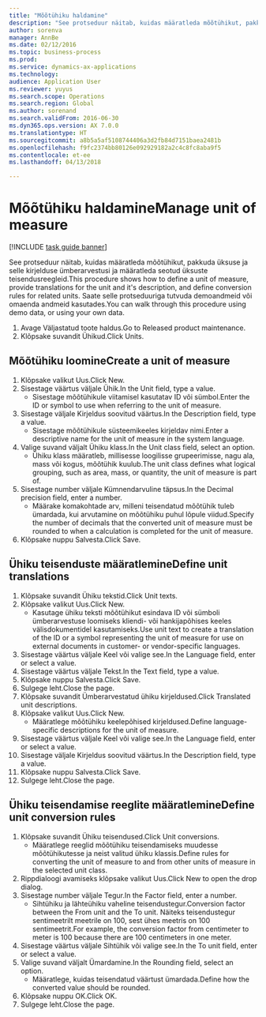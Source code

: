 ```yaml
--- 
title: "Mõõtühiku haldamine"
description: "See protseduur näitab, kuidas määratleda mõõtühikut, pakkuda üksuse ja selle kirjelduse ümberarvestusi ja määratleda seotud üksuste teisendusreegleid."
author: sorenva
manager: AnnBe
ms.date: 02/12/2016
ms.topic: business-process
ms.prod: 
ms.service: dynamics-ax-applications
ms.technology: 
audience: Application User
ms.reviewer: yuyus
ms.search.scope: Operations
ms.search.region: Global
ms.author: sorenand
ms.search.validFrom: 2016-06-30
ms.dyn365.ops.version: AX 7.0.0
ms.translationtype: HT
ms.sourcegitcommit: a8b5a5af5108744406a3d2fb84d7151baea2481b
ms.openlocfilehash: f9fc2374bb80126e092929182a2c4c8fc8aba9f5
ms.contentlocale: et-ee
ms.lasthandoff: 04/13/2018

---
```

# <a name="manage-unit-of-measure"></a><span data-ttu-id="11894-103">Mõõtühiku haldamine</span><span class="sxs-lookup"><span data-stu-id="11894-103">Manage unit of measure</span></span>

[!INCLUDE [task guide banner](../../includes/task-guide-banner.md)]

<span data-ttu-id="11894-104">See protseduur näitab, kuidas määratleda mõõtühikut, pakkuda üksuse ja selle kirjelduse ümberarvestusi ja määratleda seotud üksuste teisendusreegleid.</span><span class="sxs-lookup"><span data-stu-id="11894-104">This procedure shows how to define a unit of measure, provide translations for the unit and it's description, and define conversion rules for related units.</span></span> <span data-ttu-id="11894-105">Saate selle protseduuriga tutvuda demoandmeid või omaenda andmeid kasutades.</span><span class="sxs-lookup"><span data-stu-id="11894-105">You can walk through this procedure using demo data, or using your own data.</span></span>

1. <span data-ttu-id="11894-106">Avage Väljastatud toote haldus.</span><span class="sxs-lookup"><span data-stu-id="11894-106">Go to Released product maintenance.</span></span>
2. <span data-ttu-id="11894-107">Klõpsake suvandit Ühikud.</span><span class="sxs-lookup"><span data-stu-id="11894-107">Click Units.</span></span>

## <a name="create-a-unit-of-measure"></a><span data-ttu-id="11894-108">Mõõtühiku loomine</span><span class="sxs-lookup"><span data-stu-id="11894-108">Create a unit of measure</span></span>
1. <span data-ttu-id="11894-109">Klõpsake valikut Uus.</span><span class="sxs-lookup"><span data-stu-id="11894-109">Click New.</span></span>
2. <span data-ttu-id="11894-110">Sisestage väärtus väljale Ühik.</span><span class="sxs-lookup"><span data-stu-id="11894-110">In the Unit field, type a value.</span></span>
    * <span data-ttu-id="11894-111">Sisestage mõõtühikule viitamisel kasutatav ID või sümbol.</span><span class="sxs-lookup"><span data-stu-id="11894-111">Enter the ID or symbol to use when referring to the unit of measure.</span></span>  
3. <span data-ttu-id="11894-112">Sisestage väljale Kirjeldus soovitud väärtus.</span><span class="sxs-lookup"><span data-stu-id="11894-112">In the Description field, type a value.</span></span>
    * <span data-ttu-id="11894-113">Sisestage mõõtühikule süsteemikeeles kirjeldav nimi.</span><span class="sxs-lookup"><span data-stu-id="11894-113">Enter a descriptive name for the unit of measure in the system language.</span></span>  
4. <span data-ttu-id="11894-114">Valige suvand väljalt Ühiku klass.</span><span class="sxs-lookup"><span data-stu-id="11894-114">In the Unit class field, select an option.</span></span>
    * <span data-ttu-id="11894-115">Ühiku klass määratleb, millisesse loogilisse grupeerimisse, nagu ala, mass või kogus, mõõtühik kuulub.</span><span class="sxs-lookup"><span data-stu-id="11894-115">The unit class defines what logical grouping, such as area, mass, or quantity, the unit of measure is part of.</span></span>  
5. <span data-ttu-id="11894-116">Sisestage number väljale Kümnendarvuline täpsus.</span><span class="sxs-lookup"><span data-stu-id="11894-116">In the Decimal precision field, enter a number.</span></span>
    * <span data-ttu-id="11894-117">Määrake komakohtade arv, milleni teisendatud mõõtühik tuleb ümardada, kui arvutamine on mõõtühiku puhul lõpule viidud.</span><span class="sxs-lookup"><span data-stu-id="11894-117">Specify the number of decimals that the converted unit of measure must be rounded to when a calculation is completed for the unit of measure.</span></span>  
6. <span data-ttu-id="11894-118">Klõpsake nuppu Salvesta.</span><span class="sxs-lookup"><span data-stu-id="11894-118">Click Save.</span></span>

## <a name="define-unit-translations"></a><span data-ttu-id="11894-119">Ühiku teisenduste määratlemine</span><span class="sxs-lookup"><span data-stu-id="11894-119">Define unit translations</span></span>
1. <span data-ttu-id="11894-120">Klõpsake suvandit Ühiku tekstid.</span><span class="sxs-lookup"><span data-stu-id="11894-120">Click Unit texts.</span></span>
2. <span data-ttu-id="11894-121">Klõpsake valikut Uus.</span><span class="sxs-lookup"><span data-stu-id="11894-121">Click New.</span></span>
    * <span data-ttu-id="11894-122">Kasutage ühiku teksti mõõtühikut esindava ID või sümboli ümberarvestuse loomiseks kliendi- või hankijapõhises keeles välisdokumentidel kasutamiseks.</span><span class="sxs-lookup"><span data-stu-id="11894-122">Use unit text to create a translation of the ID or a symbol representing the unit of measure for use on external documents in customer- or vendor-specific languages.</span></span>  
3. <span data-ttu-id="11894-123">Sisestage väärtus väljale Keel või valige see.</span><span class="sxs-lookup"><span data-stu-id="11894-123">In the Language field, enter or select a value.</span></span>
4. <span data-ttu-id="11894-124">Sisestage väärtus väljale Tekst.</span><span class="sxs-lookup"><span data-stu-id="11894-124">In the Text field, type a value.</span></span>
5. <span data-ttu-id="11894-125">Klõpsake nuppu Salvesta.</span><span class="sxs-lookup"><span data-stu-id="11894-125">Click Save.</span></span>
6. <span data-ttu-id="11894-126">Sulgege leht.</span><span class="sxs-lookup"><span data-stu-id="11894-126">Close the page.</span></span>
7. <span data-ttu-id="11894-127">Klõpsake suvandit Ümberarvestatud ühiku kirjeldused.</span><span class="sxs-lookup"><span data-stu-id="11894-127">Click Translated unit descriptions.</span></span>
8. <span data-ttu-id="11894-128">Klõpsake valikut Uus.</span><span class="sxs-lookup"><span data-stu-id="11894-128">Click New.</span></span>
    * <span data-ttu-id="11894-129">Määratlege mõõtühiku keelepõhised kirjeldused.</span><span class="sxs-lookup"><span data-stu-id="11894-129">Define language-specific descriptions for the unit of measure.</span></span>  
9. <span data-ttu-id="11894-130">Sisestage väärtus väljale Keel või valige see.</span><span class="sxs-lookup"><span data-stu-id="11894-130">In the Language field, enter or select a value.</span></span>
10. <span data-ttu-id="11894-131">Sisestage väljale Kirjeldus soovitud väärtus.</span><span class="sxs-lookup"><span data-stu-id="11894-131">In the Description field, type a value.</span></span>
11. <span data-ttu-id="11894-132">Klõpsake nuppu Salvesta.</span><span class="sxs-lookup"><span data-stu-id="11894-132">Click Save.</span></span>
12. <span data-ttu-id="11894-133">Sulgege leht.</span><span class="sxs-lookup"><span data-stu-id="11894-133">Close the page.</span></span>

## <a name="define-unit-conversion-rules"></a><span data-ttu-id="11894-134">Ühiku teisendamise reeglite määratlemine</span><span class="sxs-lookup"><span data-stu-id="11894-134">Define unit conversion rules</span></span>
1. <span data-ttu-id="11894-135">Klõpsake suvandit Ühiku teisendused.</span><span class="sxs-lookup"><span data-stu-id="11894-135">Click Unit conversions.</span></span>
    * <span data-ttu-id="11894-136">Määratlege reeglid mõõtühiku teisendamiseks muudesse mõõtühikutesse ja neist valitud ühiku klassis.</span><span class="sxs-lookup"><span data-stu-id="11894-136">Define rules for converting the unit of measure to and from other units of measure in the selected unit class.</span></span>  
2. <span data-ttu-id="11894-137">Rippdialoogi avamiseks klõpsake valikut Uus.</span><span class="sxs-lookup"><span data-stu-id="11894-137">Click New to open the drop dialog.</span></span>
3. <span data-ttu-id="11894-138">Sisestage number väljale Tegur.</span><span class="sxs-lookup"><span data-stu-id="11894-138">In the Factor field, enter a number.</span></span>
    * <span data-ttu-id="11894-139">Sihtühiku ja lähteühiku vaheline teisendustegur.</span><span class="sxs-lookup"><span data-stu-id="11894-139">Conversion factor between the From unit and the To unit.</span></span> <span data-ttu-id="11894-140">Näiteks teisendustegur sentimeetrilt meetrile on 100, sest ühes meetris on 100 sentimeetrit.</span><span class="sxs-lookup"><span data-stu-id="11894-140">For example, the conversion factor from centimeter to meter is 100 because there are 100 centimeters in one meter.</span></span>  
4. <span data-ttu-id="11894-141">Sisestage väärtus väljale Sihtühik või valige see.</span><span class="sxs-lookup"><span data-stu-id="11894-141">In the To unit field, enter or select a value.</span></span>
5. <span data-ttu-id="11894-142">Valige suvand väljalt Ümardamine.</span><span class="sxs-lookup"><span data-stu-id="11894-142">In the Rounding field, select an option.</span></span>
    * <span data-ttu-id="11894-143">Määratlege, kuidas teisendatud väärtust ümardada.</span><span class="sxs-lookup"><span data-stu-id="11894-143">Define how the converted value should be rounded.</span></span>  
6. <span data-ttu-id="11894-144">Klõpsake nuppu OK.</span><span class="sxs-lookup"><span data-stu-id="11894-144">Click OK.</span></span>
7. <span data-ttu-id="11894-145">Sulgege leht.</span><span class="sxs-lookup"><span data-stu-id="11894-145">Close the page.</span></span>



